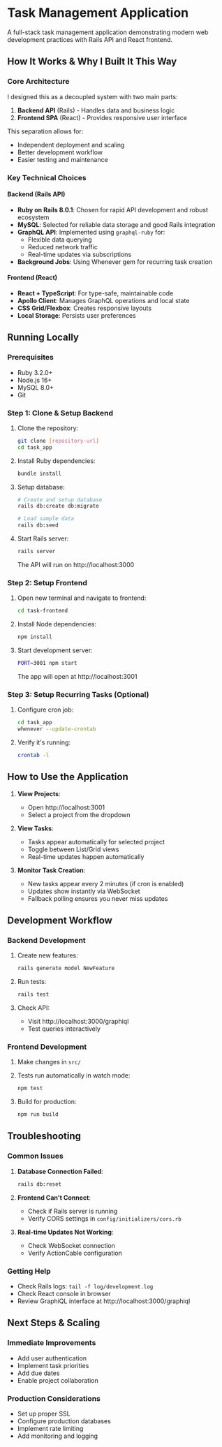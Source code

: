 # Task Management Application

A full-stack task management application demonstrating modern web development practices with Rails API and React frontend.

## How It Works & Why I Built It This Way

### Core Architecture
I designed this as a decoupled system with two main parts:
1. **Backend API** (Rails) - Handles data and business logic
2. **Frontend SPA** (React) - Provides responsive user interface

This separation allows for:
- Independent deployment and scaling
- Better development workflow
- Easier testing and maintenance

### Key Technical Choices

#### Backend (Rails API)
- **Ruby on Rails 8.0.1**: Chosen for rapid API development and robust ecosystem
- **MySQL**: Selected for reliable data storage and good Rails integration
- **GraphQL API**: Implemented using `graphql-ruby` for:
  - Flexible data querying
  - Reduced network traffic
  - Real-time updates via subscriptions
- **Background Jobs**: Using Whenever gem for recurring task creation

#### Frontend (React)
- **React + TypeScript**: For type-safe, maintainable code
- **Apollo Client**: Manages GraphQL operations and local state
- **CSS Grid/Flexbox**: Creates responsive layouts
- **Local Storage**: Persists user preferences

## Running Locally

### Prerequisites
- Ruby 3.2.0+
- Node.js 16+
- MySQL 8.0+
- Git

### Step 1: Clone & Setup Backend
1. Clone the repository:
   ```bash
   git clone [repository-url]
   cd task_app
   ```

2. Install Ruby dependencies:
   ```bash
   bundle install
   ```

3. Setup database:
   ```bash
   # Create and setup database
   rails db:create db:migrate
   
   # Load sample data
   rails db:seed
   ```

4. Start Rails server:
   ```bash
   rails server
   ```
   The API will run on http://localhost:3000

### Step 2: Setup Frontend
1. Open new terminal and navigate to frontend:
   ```bash
   cd task-frontend
   ```

2. Install Node dependencies:
   ```bash
   npm install
   ```

3. Start development server:
   ```bash
   PORT=3001 npm start
   ```
   The app will open at http://localhost:3001

### Step 3: Setup Recurring Tasks (Optional)
1. Configure cron job:
   ```bash
   cd task_app
   whenever --update-crontab
   ```

2. Verify it's running:
   ```bash
   crontab -l
   ```

## How to Use the Application

1. **View Projects**:
   - Open http://localhost:3001
   - Select a project from the dropdown

2. **View Tasks**:
   - Tasks appear automatically for selected project
   - Toggle between List/Grid views
   - Real-time updates happen automatically

3. **Monitor Task Creation**:
   - New tasks appear every 2 minutes (if cron is enabled)
   - Updates show instantly via WebSocket
   - Fallback polling ensures you never miss updates

## Development Workflow

### Backend Development
1. Create new features:
   ```bash
   rails generate model NewFeature
   ```

2. Run tests:
   ```bash
   rails test
   ```

3. Check API:
   - Visit http://localhost:3000/graphiql
   - Test queries interactively

### Frontend Development
1. Make changes in `src/`
2. Tests run automatically in watch mode:
   ```bash
   npm test
   ```

3. Build for production:
   ```bash
   npm run build
   ```

## Troubleshooting

### Common Issues
1. **Database Connection Failed**:
   ```bash
   rails db:reset
   ```

2. **Frontend Can't Connect**:
   - Check if Rails server is running
   - Verify CORS settings in `config/initializers/cors.rb`

3. **Real-time Updates Not Working**:
   - Check WebSocket connection
   - Verify ActionCable configuration

### Getting Help
- Check Rails logs: `tail -f log/development.log`
- Check React console in browser
- Review GraphiQL interface at http://localhost:3000/graphiql

## Next Steps & Scaling

### Immediate Improvements
- Add user authentication
- Implement task priorities
- Add due dates
- Enable project collaboration

### Production Considerations
- Set up proper SSL
- Configure production databases
- Implement rate limiting
- Add monitoring and logging